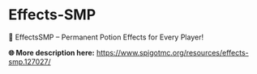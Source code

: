 # Effects-SMP
🌟 EffectsSMP – Permanent Potion Effects for Every Player!

**🌐 More description here:** https://www.spigotmc.org/resources/effects-smp.127027/
